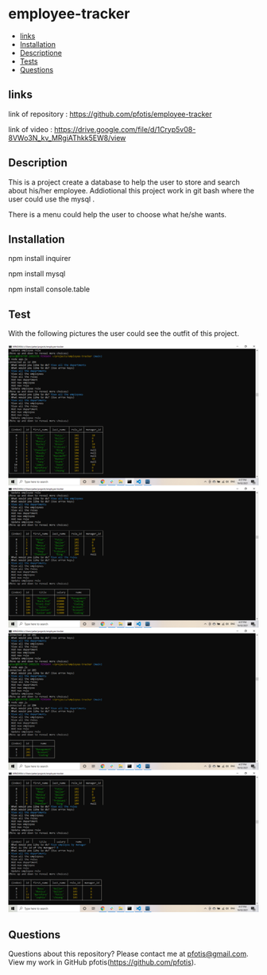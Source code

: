# employee-tracker

  * [links](#links)
  * [Installation](#installation)
  * [ Descriptione](#description)
  * [Tests](#tests)
  * [Questions](#questions)


## links

link of repository :   https://github.com/pfotis/employee-tracker

link of video    :  https://drive.google.com/file/d/1Cryp5v08-8VWo3N_kv_MRgiAThkk5EW8/view


## Description

This is a project create a database to help the user to store and search about his/her employee. Addiotional this project work in git bash where the user could use the mysql .

There is  a menu could help the user to choose what he/she wants.

## Installation

npm install inquirer

npm install mysql

npm install console.table

## Test

With the following pictures the user could see the outfit of this project.

<img src="./assets/images/readme/employeeList.png" alt="employeeList">

<img src="./assets/images/readme/departmentList.png" alt="departmentList">

<img src="./assets/images/readme/roleList.png" alt="roleList">

<img src="./assets/images/readme/bymanagerList.png" alt="bymanagerList">


## Questions

  Questions about this repository? Please contact me at pfotis@gmail.com.
  View my work in GitHub pfotis(https://github.com/pfotis).